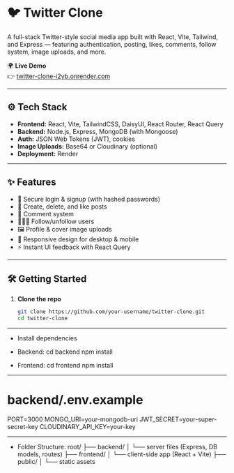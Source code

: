 # 🐦 Twitter Clone

A full-stack Twitter-style social media app built with React, Vite, Tailwind, and Express — featuring authentication, posting, likes, comments, follow system, image uploads, and more.

🌍 **Live Demo**  
👉 [twitter-clone-i2yb.onrender.com](https://twitter-clone-i2yb.onrender.com)

---

## ⚙️ Tech Stack

- **Frontend:** React, Vite, TailwindCSS, DaisyUI, React Router, React Query
- **Backend:** Node.js, Express, MongoDB (with Mongoose)
- **Auth:** JSON Web Tokens (JWT), cookies
- **Image Uploads:** Base64 or Cloudinary (optional)
- **Deployment:** Render

---

## ✨ Features

- 🔐 Secure login & signup (with hashed passwords)
- 📝 Create, delete, and like posts
- 💬 Comment system
- 🧑‍🤝‍🧑 Follow/unfollow users
- 🖼️ Profile & cover image uploads
- 📱 Responsive design for desktop & mobile
- ⚡ Instant UI feedback with React Query

---

## 🛠️ Getting Started

1. **Clone the repo**
   ```bash
   git clone https://github.com/your-username/twitter-clone.git
   cd twitter-clone

---

- Install dependencies

- Backend:
  cd backend
  npm install

- Frontend:
  cd frontend
  npm install

---

# backend/.env.example
PORT=3000
MONGO_URI=your-mongodb-uri
JWT_SECRET=your-super-secret-key
CLOUDINARY_API_KEY=your-key

---

- Folder Structure:
  root/
├── backend/
│   └── server files (Express, DB models, routes)
├── frontend/
│   └── client-side app (React + Vite)
├── public/
│   └── static assets
